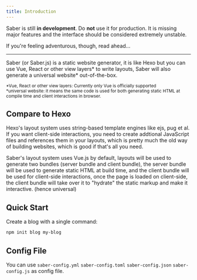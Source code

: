 ```yaml
---
title: Introduction
---
```


Saber is still __in development__. Do __not__ use it for production. It is missing major features and the interface should be considered extremely unstable.

If you're feeling adventurous, though, read ahead...

---

Saber (or Saber.js) is a static website generator, it is like Hexo but you can use Vue, React or other view layers* to write layouts, Saber will also generate a universal website* out-of-the-box.

<sup>*Vue, React or other view layers: Currently only Vue is officially supported</sup><br>
<sup>*universal website: it means the same code is used for both generating static HTML at compile time and client interactions in browser.</sup>

## Compare to Hexo

Hexo's layout system uses string-based template engines like ejs, pug et al. If you want client-side interactions, you need to create addtional JavaScript files and references them in your layouts, which is pretty much the old way of building websites, which is good if that's all you need.

Saber's layout system uses Vue.js by default, layouts will be used to generate two bundles (server bundle and client bundle), the server bundle will be used to generate static HTML at build time, and the client bundle will be used for client-side interactions, once the page is loaded on client-side, the client bundle will take over it to "hydrate" the static markup and make it interactive. (hence universal)

## Quick Start

Create a blog with a single command:

```bash
npm init blog my-blog
```

## Config File

You can use `saber-config.yml` `saber-config.toml` `saber-config.json` `saber-config.js` as config file.
